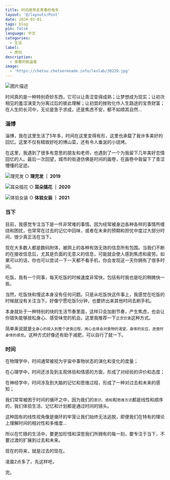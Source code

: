 ```yaml
---
title: 时间是带走青春的电车
layout: '@/layouts/Post'
date: 2024-03-01
tags: blog
pin: false
language: 中文
categories:
  - 生活
label:
  - 原创
description:
  - 青春的偷盗者
image:
  - 'https://chetxu.chetserenade.info/leslab/20229.jpg'
---
```


![图片描述](https://chetxu.chetserenade.info/leslab/20229.jpg)

时间真的是一种特别奇妙东西，它可以让青涩变得成熟；让梦想成为现实；让初次相见的羞涩演变为分离过后的彼此理解；让初尝的挫败化作人生路途的宝贵财富；在人生的长河中，无论是急于求成，还是焦虑不安，都不如顺其自然...

### 淄博

淄博，我在这里生活了5年多，时间在这里变得有形，这里也承载了我许多美好的回忆。这里不仅有精致好吃的博山菜，还有令人垂涎的小烧烤。

在这里，我遇到了很多有意思的朋友和老师，也遇到了一个为我留下几年美好恋情回忆的人。最后一次回望，城市的街道仿佛是时间的画卷，在画卷中我留下了青涩懵懂的足迹。

![理完发](https://chetxu.chetserenade.info/leslab/WechatIMG11.jpg)
○ **理完发 ｜ 2019**

![耳朵插花](https://chetxu.chetserenade.info/leslab/1%E8%8A%B1.jpg)
○ **耳朵插花 ｜ 2020**

![体验女装](https://chetxu.chetserenade.info/leslab/%E5%A5%B3%E8%A3%852.jpg)
○ **体验女装 ｜ 2021**

### 当下

目前，我感觉专注当下是一件非常难的事情。因为经常被身边各种各样的事情所缠绕和困扰，也常常在过去的记忆中回味，或者在未来的预期和担忧中度过大部分时间，很少真正活在当下。

现在大多数人都是数码附体，被网上的各种有效无效的信息所有包围。当我们不断的在接收信息后，尤其是负面的无意义的信息，可能就会使人感到焦虑和疲劳。如果可以的话，你也可以尝试一下一天都不看手机，你会发现这一天你拥有了很多时间。

吃饭，我有一个同事，每天吃饭的时候速度非常快，包括有时我也是吃的稍微快一些。

当然，吃饭快和慢这本身没有任何问题。只是从吃饭快这件事上，我感觉在吃饭的时候就没有关注当下。好像宁愿吃饭5分钟，也要挤出来其他时间去刷手机。

本身就处于一种特别的快的生活节奏里面，这样只会加剧节奏，产生焦虑，也会让你错失能够放松身心、感受味觉的机会。这里我推荐一下`正念饮食`这种方式。

简单来说就是`全身心的投入到整个进食过程，用心去体会对食物的渴望，身体的反应，进食时身体的感觉`。这种方式好像还有助于减肥，可以自行了就一下。

### 时间

在物理学中，时间通常被视为宇宙中事物状态的演化和变化的度量；

在心理学中，时间还涉及到主观体验和情感的方面，形成了对经验的评价和态度；

在神经学中，时间涉及到大脑的记忆和思维过程，形成了一种对过去和未来的感知；

我们常常被困于时间的循环之中，因为我们的`意识、感知`和`思维方式`都是线性和顺序的，我们体验生活、记忆和计划都是通过时间的镜头。

这种固有的线性视角像是循环的牢笼让我们始终无法逃脱，即便我们在特有的理论上理解时间的相对性和多维度...

所以在忙碌的生活中，要更加珍惜和深思我们所拥有的每一刻，要专注于当下，不要过渡的扩展到过去和未来。

现在的将来，就是过去的现在。

凌晨2点多了，先这样吧，

完。
